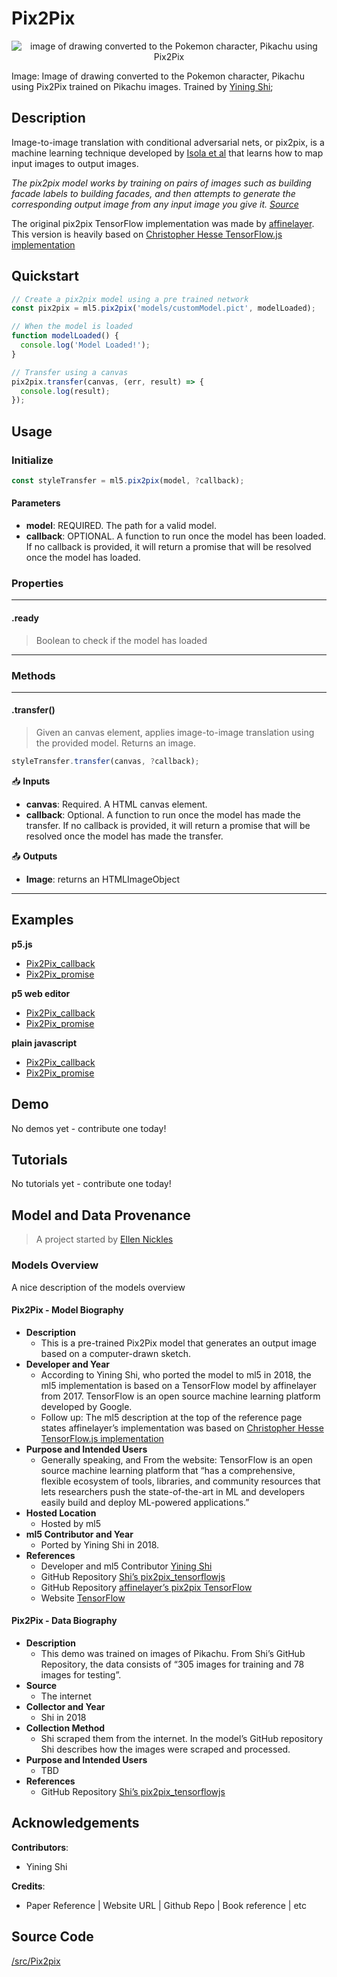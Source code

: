 # Pix2Pix


<center>
    <img style="display:block; max-height:20rem" alt="image of drawing converted to the Pokemon character, Pikachu using Pix2Pix" src="_media/reference__header-pix2pix.png">
</center>

Image: Image of drawing converted to the Pokemon character, Pikachu using Pix2Pix trained on Pikachu images. Trained by [Yining Shi](https://1023.io);

## Description

Image-to-image translation with conditional adversarial nets, or pix2pix, is a machine learning technique developed by
[Isola et al](https://github.com/phillipi/pix2pix) that learns how to map input images to output images.

*The pix2pix model works by training on pairs of images such as building facade labels to building facades, and then attempts to generate the corresponding output image from any input image you give it. [Source](https://affinelayer.com/pixsrv/)*

The original pix2pix TensorFlow implementation was made by [affinelayer](https://github.com/affinelayer/pix2pix-tensorflow).
This version is heavily based on [Christopher Hesse TensorFlow.js implementation](https://github.com/affinelayer/pix2pix-tensorflow/tree/master/server)

## Quickstart

```js
// Create a pix2pix model using a pre trained network
const pix2pix = ml5.pix2pix('models/customModel.pict', modelLoaded);

// When the model is loaded
function modelLoaded() {
  console.log('Model Loaded!');
}

// Transfer using a canvas
pix2pix.transfer(canvas, (err, result) => {
  console.log(result);
});
```


## Usage

### Initialize

```js
const styleTransfer = ml5.pix2pix(model, ?callback);
```

#### Parameters
* **model**: REQUIRED. The path for a valid model.
* **callback**: OPTIONAL. A function to run once the model has been loaded. If no callback is provided, it will return a promise that will be resolved once the model has loaded.


### Properties

***
#### .ready
> Boolean to check if the model has loaded
***


### Methods


***
#### .transfer()
> Given an canvas element, applies image-to-image translation using the provided model. Returns an image.

```js
styleTransfer.transfer(canvas, ?callback);
```

📥 **Inputs**

* **canvas**: Required. A HTML canvas element.
* **callback**: Optional. A function to run once the model has made the transfer. If no callback is provided, it will return a promise that will be resolved once the model has made the transfer.

📤 **Outputs**

* **Image**: returns an HTMLImageObject

***


## Examples


**p5.js**
* [Pix2Pix_callback](https://github.com/ml5js/ml5-library/tree/main/examples/p5js/Pix2Pix/Pix2Pix_callback)
* [Pix2Pix_promise](https://github.com/ml5js/ml5-library/tree/main/examples/p5js/Pix2Pix/Pix2Pix_promise)

**p5 web editor**
* [Pix2Pix_callback](https://editor.p5js.org/ml5/sketches/Pix2Pix_callback)
* [Pix2Pix_promise](https://editor.p5js.org/ml5/sketches/Pix2Pix_promise)

**plain javascript**
* [Pix2Pix_callback](https://github.com/ml5js/ml5-library/tree/main/examples/javascript/Pix2Pix/Pix2Pix_callback)
* [Pix2Pix_promise](https://github.com/ml5js/ml5-library/tree/main/examples/javascript/Pix2Pix/Pix2Pix_promise)


## Demo

No demos yet - contribute one today!

## Tutorials

No tutorials yet - contribute one today!


## Model and Data Provenance
> A project started by [Ellen Nickles](https://github.com/ellennickles/)

### Models Overview

A nice description of the models overview

#### Pix2Pix - Model Biography

- **Description**
  - This is a pre-trained Pix2Pix model that generates an output image based on a computer-drawn sketch.
- **Developer and Year**
  - According to Yining Shi, who ported the model to ml5 in 2018, the ml5 implementation is based on a TensorFlow model by affinelayer from 2017. TensorFlow is an open source machine learning platform developed by Google. 
  - Follow up: The ml5 description at the top of the reference page states affinelayer’s implementation was based on [Christopher Hesse TensorFlow.js implementation](https://github.com/affinelayer/pix2pix-tensorflow/tree/master/server)
- **Purpose and Intended Users**
  - Generally speaking, and From the website: TensorFlow is an open source machine learning platform that “has a comprehensive, flexible ecosystem of tools, libraries, and community resources that lets researchers push the state-of-the-art in ML and developers easily build and deploy ML-powered applications.”
- **Hosted Location**
  - Hosted by ml5
- **ml5 Contributor and Year**
  - Ported by Yining Shi in 2018.
- **References**
  - Developer and ml5 Contributor [Yining Shi](https://1023.io/)
  - GitHub Repository [Shi’s pix2pix_tensorflowjs](https://github.com/yining1023/pix2pix_tensorflowjs)
  - GitHub Repository [affinelayer’s pix2pix TensorFlow](https://github.com/affinelayer/pix2pix-tensorflow)
  - Website [TensorFlow](https://www.tensorflow.org/)

#### Pix2Pix - Data Biography

- **Description**
  - This demo was trained on images of Pikachu. From Shi’s GitHub Repository, the data consists of “305 images for training and 78 images for testing”.
- **Source**
  - The internet
- **Collector and Year**
  - Shi in 2018
- **Collection Method**
  - Shi scraped them from the internet. In the model’s GitHub repository Shi describes how the images were scraped and processed.
- **Purpose and Intended Users**
  - TBD
- **References**
  - GitHub Repository [Shi’s pix2pix_tensorflowjs](https://github.com/yining1023/pix2pix_tensorflowjs)



## Acknowledgements

**Contributors**:
  * Yining Shi

**Credits**:
  * Paper Reference | Website URL | Github Repo | Book reference | etc

## Source Code

[/src/Pix2pix](https://github.com/ml5js/ml5-library/tree/main/src/Pix2pix)
